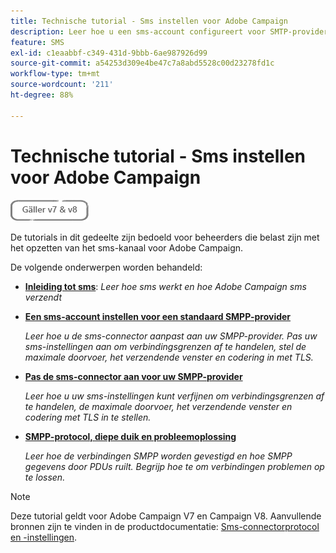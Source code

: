 ```yaml
---
title: Technische tutorial - Sms instellen voor Adobe Campaign
description: Leer hoe u een sms-account configureert voor SMTP-providers en hoe u de configuratie analyseert en problemen oplost.
feature: SMS
exl-id: c1eaabbf-c349-431d-9bbb-6ae987926d99
source-git-commit: a54253d309e4be47c7a8abd5528c00d23278fd1c
workflow-type: tm+mt
source-wordcount: '211'
ht-degree: 88%

---
```


# Technische tutorial - Sms instellen voor Adobe Campaign

![Geldt voor V7 en V8](../assets/V7-V8-stamp.png)

De tutorials in dit gedeelte zijn bedoeld voor beheerders die belast zijn met het opzetten van het sms-kanaal voor Adobe Campaign.

De volgende onderwerpen worden behandeld:

* **[Inleiding tot sms](/help/tutorial-sms/introduction-to-sms.md)**:
   *Leer hoe sms werkt en hoe Adobe Campaign sms verzendt*

* **[Een sms-account instellen voor een standaard SMPP-provider](/help/tutorial-sms/set-up-account-for-standard-smpp-provider.md)**

   *Leer hoe u de sms-connector aanpast aan uw SMPP-provider. Pas uw sms-instellingen aan om verbindingsgrenzen af te handelen, stel de maximale doorvoer, het verzendende venster en codering in met TLS.*

* **[Pas de sms-connector aan voor uw SMPP-provider](/help/tutorial-sms/adapt-sms-connector-to-smpp-provider.md)**

   *Leer hoe u uw sms-instellingen kunt verfijnen om verbindingsgrenzen af te handelen, de maximale doorvoer, het verzendende venster en codering met TLS in te stellen.*

* **[SMPP-protocol, diepe duik en probleemoplossing](help/tutorial-sms/smpp-deep-dive-and-troubleshooting.md)**

   *Leer hoe de verbindingen SMPP worden gevestigd en hoe SMPP gegevens door PDUs ruilt. Begrijp hoe te om verbindingen problemen op te lossen.*

>[!NOTE]
>
>Deze tutorial geldt voor Adobe Campaign V7 en Campaign V8. Aanvullende bronnen zijn te vinden in de productdocumentatie: [Sms-connectorprotocol en -instellingen](https://experienceleague.adobe.com/docs/campaign-classic/using/sending-messages/sending-messages-on-mobiles/sms-protocol.html?lang=nl#sending-messages).
